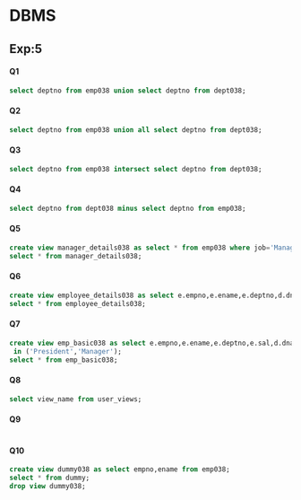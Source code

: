 # DBMS

## Exp:5

#### Q1
```sql
select deptno from emp038 union select deptno from dept038;
```
#### Q2
```sql
select deptno from emp038 union all select deptno from dept038;
```
#### Q3
```sql
select deptno from emp038 intersect select deptno from dept038;
```
#### Q4
```sql
select deptno from dept038 minus select deptno from emp038;
```
#### Q5
```sql
create view manager_details038 as select * from emp038 where job='Manager';
select * from manager_details038;
```
#### Q6
```sql
create view employee_details038 as select e.empno,e.ename,e.deptno,d.dname from emp038 e join dept038 d on e.deptno=d.deptno;
select * from employee_details038;
```
#### Q7
```sql
create view emp_basic038 as select e.empno,e.ename,e.deptno,e.sal,d.dname from emp038 e inner join dept038 d on e.deptno=d.deptno where job not
 in ('President','Manager');
select * from emp_basic038;
```
#### Q8
```sql
select view_name from user_views;
```
#### Q9
```sql

```
#### Q10
```sql
create view dummy038 as select empno,ename from emp038;
select * from dummy;
drop view dummy038;

```
